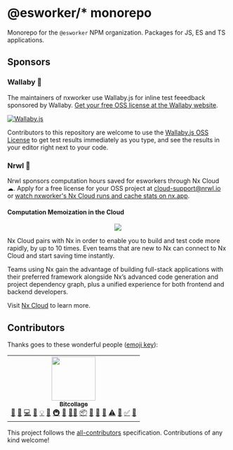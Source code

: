 # @esworker/\* monorepo

Monorepo for the `@esworker` NPM organization. Packages for JS, ES and TS
applications.

## Sponsors

### Wallaby 🦘

The maintainers of nxworker use Wallaby.js for inline test feeedback sponsored
by Wallaby.
[Get your free OSS license at the Wallaby website](https://wallabyjs.com/oss/).

[![Wallaby.js](https://img.shields.io/badge/wallaby.js-powered-blue.svg?style=for-the-badge&logo=github)](https://wallabyjs.com/oss/)

Contributors to this repository are welcome to use the
[Wallaby.js OSS License](https://wallabyjs.com/oss/) to get test results
immediately as you type, and see the results in your editor right next to your
code.

### Nrwl 🌊

Nrwl sponsors computation hours saved for esworkers through Nx Cloud ☁. Apply
for a free license for your OSS project at cloud-support@nrwl.io or
[watch nxworker's Nx Cloud runs and cache stats on nx.app](https://nx.app/orgs/5e8d01f710d04300054a941c/workspaces/5ff24782660b8f0e348d557a/report).

#### Computation Memoization in the Cloud

<p align="center"><img src="https://raw.githubusercontent.com/nrwl/nx/master/images/nx-cloud-card.png"></p>

Nx Cloud pairs with Nx in order to enable you to build and test code more
rapidly, by up to 10 times. Even teams that are new to Nx can connect to Nx
Cloud and start saving time instantly.

Teams using Nx gain the advantage of building full-stack applications with their
preferred framework alongside Nx’s advanced code generation and project
dependency graph, plus a unified experience for both frontend and backend
developers.

Visit [Nx Cloud](https://nx.app/) to learn more.

## Contributors

Thanks goes to these wonderful people
([emoji key](https://allcontributors.org/docs/en/emoji-key)):

<!-- ALL-CONTRIBUTORS-LIST:START - Do not remove or modify this section -->
<!-- prettier-ignore-start -->
<!-- markdownlint-disable -->
<table>
  <tr>
    <td align="center"><a href="https://www.linkedin.com/in/serkan-sipahi-59b20081/"><img src="https://avatars.githubusercontent.com/u/1880749?v=4?s=100" width="100px;" alt=""/><br /><sub><b>Bitcollage</b></sub></a><br /><a href="#blog-SerkanSipahi" title="Blogposts">📝</a> <a href="https://github.com/@esworker/esworker/issues?q=author%3ASerkanSipahi" title="Bug reports">🐛</a> <a href="https://github.com/@esworker/esworker/commits?author=SerkanSipahi" title="Code">💻</a> <a href="https://github.com/@esworker/esworker/commits?author=SerkanSipahi" title="Documentation">📖</a> <a href="#example-SerkanSipahi" title="Examples">💡</a> <a href="#ideas-SerkanSipahi" title="Ideas, Planning, & Feedback">🤔</a> <a href="#infra-SerkanSipahi" title="Infrastructure (Hosting, Build-Tools, etc)">🚇</a> <a href="#maintenance-SerkanSipahi" title="Maintenance">🚧</a> <a href="#mentoring-SerkanSipahi" title="Mentoring">🧑‍🏫</a> <a href="#platform-SerkanSipahi" title="Packaging/porting to new platform">📦</a> <a href="#plugin-SerkanSipahi" title="Plugin/utility libraries">🔌</a> <a href="#projectManagement-SerkanSipahi" title="Project Management">📆</a> <a href="https://github.com/@esworker/esworker/pulls?q=is%3Apr+reviewed-by%3ASerkanSipahi" title="Reviewed Pull Requests">👀</a> <a href="https://github.com/@esworker/esworker/commits?author=SerkanSipahi" title="Tests">⚠️</a> <a href="#tool-SerkanSipahi" title="Tools">🔧</a> <a href="#tutorial-SerkanSipahi" title="Tutorials">✅</a> <a href="#userTesting-SerkanSipahi" title="User Testing">📓</a></td>
  </tr>
</table>

<!-- markdownlint-restore -->
<!-- prettier-ignore-end -->

<!-- ALL-CONTRIBUTORS-LIST:END -->

This project follows the
[all-contributors](https://github.com/all-contributors/all-contributors)
specification. Contributions of any kind welcome!
